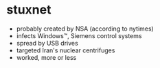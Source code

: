 # stuxnet

- probably created by NSA (according to nytimes)
- infects Windows™, Siemens control systems
- spread by USB drives
- targeted Iran's nuclear centrifuges
- worked, more or less
